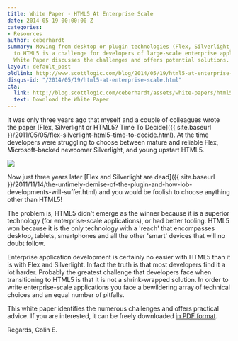 ```yaml
---
title: White Paper - HTML5 At Enterprise Scale
date: 2014-05-19 00:00:00 Z
categories:
- Resources
author: ceberhardt
summary: Moving from desktop or plugin technologies (Flex, Silverlight, Java Applets)
  to HTML5 is a challenge for developers of large-scale enterprise applications. This
  White Paper discusses the challenges and offers potential solutions.
layout: default_post
oldlink: http://www.scottlogic.com/blog/2014/05/19/html5-at-enterprise-scale.html
disqus-id: "/2014/05/19/html5-at-enterprise-scale.html"
cta:
  link: http://blog.scottlogic.com/ceberhardt/assets/white-papers/html5-at-enterprise-scale.pdf
  text: Download the White Paper
---
```


It was only three years ago that myself and a couple of colleagues wrote the paper [Flex, Silverlight or HTML5? Time To Decide]({{ site.baseurl }}/2011/05/05/flex-silverlight-html5-time-to-decide.html). At the time developers were struggling to choose between mature and reliable Flex, Microsoft-backed newcomer Silverlight, and young upstart HTML5.

<img src="{{ site.baseurl }}/ceberhardt/assets/HTML5-tech-cloud.png" />

Now just three years later [Flex and Silverlight are dead]({{ site.baseurl }}/2011/11/14/the-untimely-demise-of-the-plugin-and-how-lob-developments-will-suffer.html) and you would be foolish to choose anything other than HTML5!

The problem is, HTML5 didn't emerge as the winner because it is a superior technology (for enterprise-scale applications), or had better tooling. HTML5 won because it is the only technology with a 'reach' that encompasses desktop, tablets, smartphones and all the other 'smart' devices that will no doubt follow.

Enterprise application development is certainly no easier with HTML5 than it is with Flex and Silverlight. In fact the truth is that most developers find it a lot harder. Probably the greatest challenge that developers face when transitioning to HTML5 is that it is not a shrink-wrapped solution. In order to write enterprise-scale applications you face a bewildering array of technical choices and an equal number of pitfalls.

This white paper identifies the numerous challenges and offers practical advice. If you are interested, it can be freely downloaded [in PDF format]({{site.baseurl}}/ceberhardt/assets/white-papers/html5-at-enterprise-scale.pdf).

Regards, Colin E.
